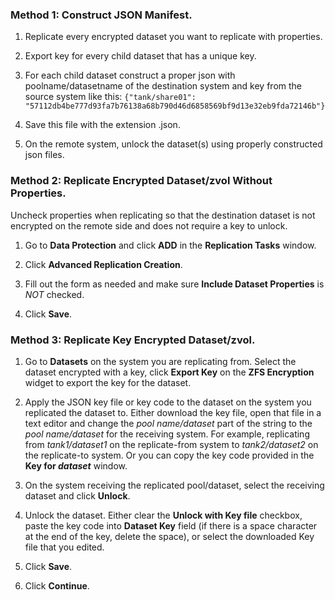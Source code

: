 ---
---

### Method 1: Construct JSON Manifest.
1. Replicate every encrypted dataset you want to replicate with properties. 

2. Export key for every child dataset that has a unique key. 

3. For each child dataset construct a proper json with poolname/datasetname of the destination system and key from the source system like this: 
   `{"tank/share01": "57112db4be777d93fa7b76138a68b790d46d6858569bf9d13e32eb9fda72146b"}`

5. Save this file with the extension <file>.json<file>. 

6. On the remote system, unlock the dataset(s) using properly constructed <file>json<file> files.

### Method 2: Replicate Encrypted Dataset/zvol Without Properties.
Uncheck properties when replicating so that the destination dataset is not encrypted on the remote side and does not require a key to unlock.
1. Go to **Data Protection** and click **ADD** in the **Replication Tasks** window.

2. Click **Advanced Replication Creation**.

3. Fill out the form as needed and make sure **Include Dataset Properties** is *NOT* checked.

4. Click **Save**.

### Method 3: Replicate Key Encrypted Dataset/zvol.

1. Go to **Datasets** on the system you are replicating from. 
   Select the dataset encrypted with a key, click **Export Key** on the **ZFS Encryption** widget to export the key for the dataset.

2. Apply the JSON key file or key code to the dataset on the system you replicated the dataset to. 
   Either download the key file, open that file in a text editor and change the *pool name/dataset* part of the string to the *pool name/dataset* for the receiving system. For example, replicating from *tank1/dataset1* on the replicate-from system to *tank2/dataset2* on the replicate-to system. Or you can copy the key code provided in the **Key for *dataset*** window.

3. On the system receiving the replicated pool/dataset, select the receiving dataset and click **Unlock**. 

4. Unlock the dataset. 
   Either clear the **Unlock with Key file** checkbox, paste the key code into **Dataset Key** field (if there is a space character at the end of the key, delete the space), or select the downloaded Key file that you edited.

5. Click **Save**.

5. Click **Continue**.

